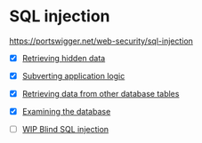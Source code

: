 # SQL injection
https://portswigger.net/web-security/sql-injection

- [x] [Retrieving hidden data](./retrieving-hidden-data)
- [x] [Subverting application logic](./subverting-application-logic)
- [x] [Retrieving data from other database tables](./retrieving-data-from-other-database-tables)
- [x] [Examining the database](./examining-the-database)
- [ ] [WIP Blind SQL injection](./blind-sql-injection-vulnerabilities)

